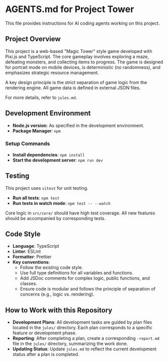 # AGENTS.md for Project Tower

This file provides instructions for AI coding agents working on this project.

## Project Overview

This project is a web-based "Magic Tower" style game developed with Pixi.js and TypeScript. The core gameplay involves exploring a maze, defeating monsters, and collecting items to progress. The game is designed for portrait mode on mobile devices, is deterministic (no randomness), and emphasizes strategic resource management.

A key design principle is the strict separation of game logic from the rendering engine. All game data is defined in external JSON files.

For more details, refer to `jules.md`.

## Development Environment

- **Node.js version**: As specified in the development environment.
- **Package Manager**: `npm`

### Setup Commands

- **Install dependencies**: `npm install`
- **Start the development server**: `npm run dev`

## Testing

This project uses `vitest` for unit testing.

- **Run all tests**: `npm test`
- **Run tests in watch mode**: `npm test -- --watch`

Core logic in `src/core/` should have high test coverage. All new features should be accompanied by corresponding tests.

## Code Style

- **Language**: TypeScript
- **Linter**: ESLint
- **Formatter**: Prettier
- **Key conventions**:
    - Follow the existing code style.
    - Use full type definitions for all variables and functions.
    - Add JSDoc comments for complex logic, public functions, and classes.
    - Ensure code is modular and follows the principle of separation of concerns (e.g., logic vs. rendering).

## How to Work with this Repository

- **Development Plans**: All development tasks are guided by plan files located in the `jules/` directory. Each plan corresponds to a specific feature or development phase.
- **Reporting**: After completing a plan, create a corresponding `-report.md` file in the `jules/` directory, summarizing the work done.
- **Updating Status**: Update `jules.md` to reflect the current development status after a plan is completed.
